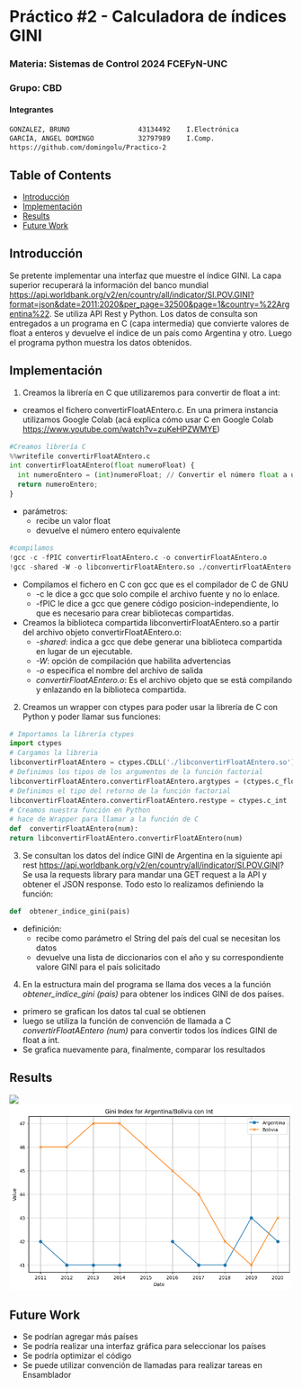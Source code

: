 # Práctico #2 - Calculadora de índices GINI
### Materia:  Sistemas de Control 2024 FCEFyN-UNC
### Grupo: CBD
#### Integrantes
    GONZALEZ, BRUNO				    43134492	I.Electrónica	
    GARCÍA, ANGEL DOMINGO			32797989	I.Comp.				https://github.com/domingolu/Practico-2
## Table of Contents
- [Introducción](#introducción)
- [Implementación](#implementación)
- [Results](#results)
- [Future Work](#future-work)

<a name="introducción"></a>
## Introducción
Se pretente implementar una interfaz que muestre el índice GINI. La capa superior recuperará la información del banco mundial https://api.worldbank.org/v2/en/country/all/indicator/SI.POV.GINI?format=json&date=2011:2020&per_page=32500&page=1&country=%22Argentina%22. Se utiliza API Rest y Python. Los datos de consulta son entregados a un programa en C (capa intermedia) que convierte valores de float a enteros y devuelve el índice de un país como Argentina y otro. Luego el programa python muestra los datos obtenidos.

<a name="implementación"></a>
## Implementación
 1. Creamos la librería en C que utilizaremos para convertir de float a int:
- creamos el fichero convertirFloatAEntero.c. En una primera instancia utilizamos Google Colab (acá explica cómo usar C en Google Colab https://www.youtube.com/watch?v=zuKeHPZWMYE)
```python
#Creamos librería C
%%writefile convertirFloatAEntero.c
int convertirFloatAEntero(float numeroFloat) {
  int numeroEntero = (int)numeroFloat; // Convertir el número float a un entero
  return numeroEntero;
}
```
-	parámetros:
	-	recibe un valor float
	-	devuelve el número entero equivalente
```python
#compilamos
!gcc -c -fPIC convertirFloatAEntero.c -o convertirFloatAEntero.o
!gcc -shared -W -o libconvertirFloatAEntero.so ./convertirFloatAEntero.o
```
- Compilamos el fichero en C con gcc que es el compilador de C de GNU 
	- -c le dice a gcc que solo compile el archivo fuente y no lo enlace. 
	- -fPIC le dice a gcc que genere código posicion-independiente, lo que es necesario para crear bibliotecas compartidas.
- Creamos la biblioteca compartida libconvertirFloatAEntero.so a partir del archivo objeto convertirFloatAEntero.o: 
	- *-shared*: indica a gcc que debe generar una biblioteca compartida en lugar de un ejecutable. 
	- *-W*: opción de compilación que habilita advertencias 
	- *-o* especifica el nombre del archivo de salida 
	- *convertirFloatAEntero.o*: Es el archivo objeto que se está compilando y enlazando en la biblioteca compartida.

2. Creamos un wrapper con ctypes para poder usar la librería de C con Python y poder llamar sus funciones:
```python
# Importamos la librería ctypes
import ctypes
# Cargamos la libreria
libconvertirFloatAEntero = ctypes.CDLL('./libconvertirFloatAEntero.so')
# Definimos los tipos de los argumentos de la función factorial
libconvertirFloatAEntero.convertirFloatAEntero.argtypes = (ctypes.c_float,)
# Definimos el tipo del retorno de la función factorial
libconvertirFloatAEntero.convertirFloatAEntero.restype = ctypes.c_int
# Creamos nuestra función en Python
# hace de Wrapper para llamar a la función de C
def  convertirFloatAEntero(num):
return libconvertirFloatAEntero.convertirFloatAEntero(num)
```

3. Se consultan los datos del índice GINI de Argentina en la siguiente api rest https://api.worldbank.org/v2/en/country/all/indicator/SI.POV.GINI? Se usa la requests library para mandar una GET request a la API y obtener el JSON response. Todo esto lo realizamos definiendo la función:

```python
def  obtener_indice_gini(pais)
```
- definición:
	- recibe como parámetro el String del país del cual se necesitan los datos
	- devuelve una lista de diccionarios con el año y su correspondiente valore GINI para el país solicitado
4.  En la estructura main del programa se llama dos veces a la función *obtener_indice_gini (pais)* para obtener los indices GINI de dos países.
- primero se grafican los datos tal cual se obtienen
- luego se utiliza la función de convención de llamada a C *convertirFloatAEntero (num)* para convertir todos los índices GINI de float a int. 
- Se grafica nuevamente para, finalmente, comparar los resultados

<a name="Results"></a>
## Results

![](graps.png)
![Ejemplo de gráfico para los países Argentina y Bolivia](graphs_int.png)

<a name="future-work"></a>
## Future Work
- Se podrían agregar más países
- Se podría realizar una interfaz gráfica para seleccionar los países
- Se podría optimizar el código
- Se puede utilizar convención de llamadas para realizar tareas en Ensamblador